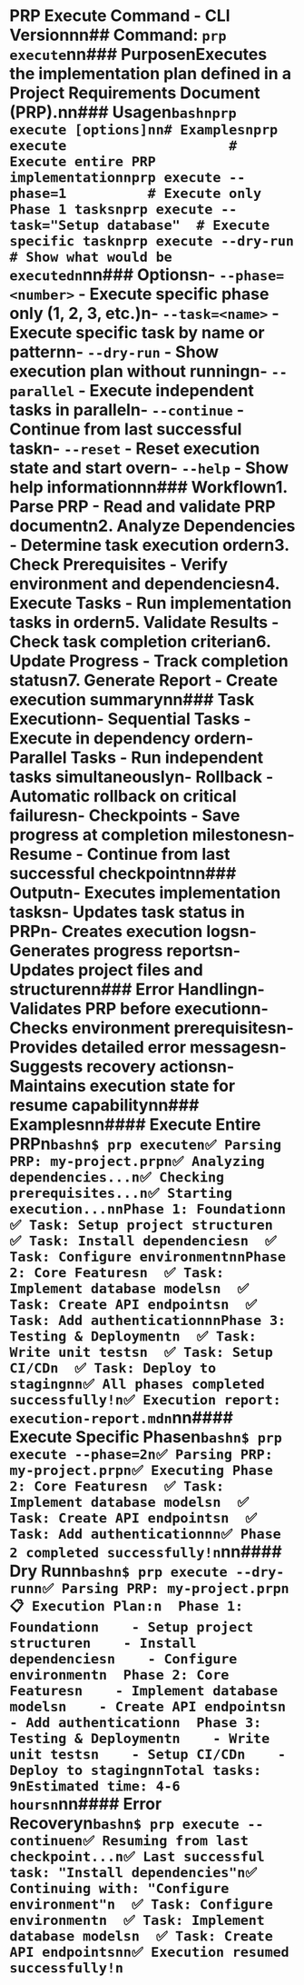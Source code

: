 # PRP Execute Command - CLI Versionnn## Command: `prp execute`nn### PurposenExecutes the implementation plan defined in a Project Requirements Document (PRP).nn### Usagen```bashnprp execute [options]nn# Examplesnprp execute                    # Execute entire PRP implementationnprp execute --phase=1          # Execute only Phase 1 tasksnprp execute --task="Setup database"  # Execute specific tasknprp execute --dry-run          # Show what would be executedn```nn### Optionsn- `--phase=<number>` - Execute specific phase only (1, 2, 3, etc.)n- `--task=<name>` - Execute specific task by name or patternn- `--dry-run` - Show execution plan without runningn- `--parallel` - Execute independent tasks in paralleln- `--continue` - Continue from last successful taskn- `--reset` - Reset execution state and start overn- `--help` - Show help informationnn### Workflown1. **Parse PRP** - Read and validate PRP documentn2. **Analyze Dependencies** - Determine task execution ordern3. **Check Prerequisites** - Verify environment and dependenciesn4. **Execute Tasks** - Run implementation tasks in ordern5. **Validate Results** - Check task completion criterian6. **Update Progress** - Track completion statusn7. **Generate Report** - Create execution summarynn### Task Executionn- **Sequential Tasks** - Execute in dependency ordern- **Parallel Tasks** - Run independent tasks simultaneouslyn- **Rollback** - Automatic rollback on critical failuresn- **Checkpoints** - Save progress at completion milestonesn- **Resume** - Continue from last successful checkpointnn### Outputn- Executes implementation tasksn- Updates task status in PRPn- Creates execution logsn- Generates progress reportsn- Updates project files and structurenn### Error Handlingn- Validates PRP before executionn- Checks environment prerequisitesn- Provides detailed error messagesn- Suggests recovery actionsn- Maintains execution state for resume capabilitynn### Examplesnn#### Execute Entire PRPn```bashn$ prp executen✅ Parsing PRP: my-project.prpn✅ Analyzing dependencies...n✅ Checking prerequisites...n✅ Starting execution...nnPhase 1: Foundationn  ✅ Task: Setup project structuren  ✅ Task: Install dependenciesn  ✅ Task: Configure environmentnnPhase 2: Core Featuresn  ✅ Task: Implement database modelsn  ✅ Task: Create API endpointsn  ✅ Task: Add authenticationnnPhase 3: Testing & Deploymentn  ✅ Task: Write unit testsn  ✅ Task: Setup CI/CDn  ✅ Task: Deploy to stagingnn✅ All phases completed successfully!n✅ Execution report: execution-report.mdn```nn#### Execute Specific Phasen```bashn$ prp execute --phase=2n✅ Parsing PRP: my-project.prpn✅ Executing Phase 2: Core Featuresn  ✅ Task: Implement database modelsn  ✅ Task: Create API endpointsn  ✅ Task: Add authenticationnn✅ Phase 2 completed successfully!n```nn#### Dry Runn```bashn$ prp execute --dry-runn✅ Parsing PRP: my-project.prpn📋 Execution Plan:n  Phase 1: Foundationn    - Setup project structuren    - Install dependenciesn    - Configure environmentn  Phase 2: Core Featuresn    - Implement database modelsn    - Create API endpointsn    - Add authenticationn  Phase 3: Testing & Deploymentn    - Write unit testsn    - Setup CI/CDn    - Deploy to stagingnnTotal tasks: 9nEstimated time: 4-6 hoursn```nn#### Error Recoveryn```bashn$ prp execute --continuen✅ Resuming from last checkpoint...n✅ Last successful task: "Install dependencies"n✅ Continuing with: "Configure environment"n  ✅ Task: Configure environmentn  ✅ Task: Implement database modelsn  ✅ Task: Create API endpointsnn✅ Execution resumed successfully!n```